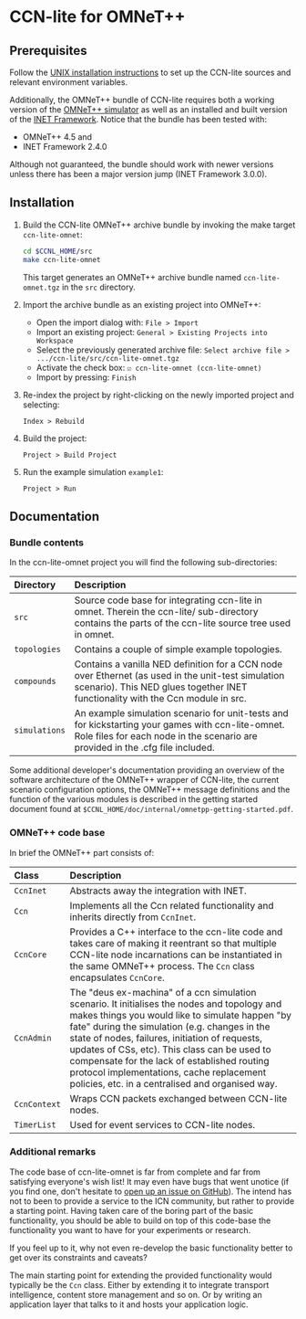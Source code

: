 # CCN-lite for OMNeT++

## Prerequisites

Follow the [UNIX installation instructions](README-unix.md) to set up the
CCN-lite sources and relevant environment variables.

Additionally, the OMNeT++ bundle of CCN-lite requires both a working version of
the [OMNeT++ simulator](https://omnetpp.org/) as well as an installed and built
version of the [INET Framework](https://inet.omnetpp.org/). Notice that the
bundle has been tested with:
* OMNeT++ 4.5 and
* INET Framework 2.4.0

Although not guaranteed, the bundle should work with newer versions unless there
has been a major version jump (INET Framework 3.0.0).

## Installation

1.  Build the CCN-lite OMNeT++ archive bundle by invoking the make target
    `ccn-lite-omnet`:

    ```bash
    cd $CCNL_HOME/src
    make ccn-lite-omnet
    ```

    This target generates an OMNeT++ archive bundle named `ccn-lite-omnet.tgz`
    in the `src` directory.

2.  Import the archive bundle as an existing project into OMNeT++:

    * Open the import dialog with: `File > Import`
    * Import an existing project: `General > Existing Projects into Workspace`
    * Select the previously generated archive file:
      `Select archive file > .../ccn-lite/src/ccn-lite-omnet.tgz`
    * Activate the check box: `☑ ccn-lite-omnet (ccn-lite-omnet)`
    * Import by pressing: `Finish`

3.  Re-index the project by right-clicking on the newly imported project and
    selecting:

    `Index > Rebuild`

4.  Build the project:

    `Project > Build Project`

5.  Run the example simulation `example1`:

    `Project > Run`


## Documentation

### Bundle contents

In the ccn-lite-omnet project you will find the following sub-directories:

| Directory     | Description                                                  |
| :------------ | :------------------------------------------------------------|
| `src`         | Source code base for integrating ccn-lite in omnet. Therein the ccn-lite/ sub-directory contains the parts of the ccn-lite source tree used in omnet. |
| `topologies`  | Contains a couple of simple example topologies.              |
| `compounds`   | Contains a vanilla NED definition for a CCN node over Ethernet (as used in the unit-test simulation scenario). This NED glues together INET functionality with the Ccn module in src. |
| `simulations` | An example simulation scenario for unit-tests and for kickstarting your games with ccn-lite-omnet. Role files for each node in the scenario are provided in the .cfg file included. |


Some additional developer's documentation providing an overview of the software
architecture of the OMNeT++ wrapper of CCN-lite, the current scenario
configuration options, the OMNeT++ message definitions and the function of the
various modules is described in the getting started document found at
`$CCNL_HOME/doc/internal/omnetpp-getting-started.pdf`.


### OMNeT++ code base

In brief the OMNeT++ part consists of:

| Class        | Description                                                   |
| :----------- | :-------------------------------------------------------------|
| `CcnInet`    | Abstracts away the integration with INET.                     |
| `Ccn`        | Implements all the Ccn related functionality and inherits directly from `CcnInet`. |
| `CcnCore`    | Provides a C++ interface to the ccn-lite code and takes care of making it reentrant so that multiple CCN-lite node incarnations can be instantiated in the same OMNeT++ process. The `Ccn` class encapsulates `CcnCore`. |
| `CcnAdmin`   | The "deus ex-machina" of a ccn simulation scenario. It initialises the nodes and topology and makes things you would like to simulate happen "by fate" during the simulation (e.g. changes in the state of nodes, failures, initiation of requests, updates of CSs, etc). This class can be used to compensate for the lack of established routing protocol implementations, cache replacement policies, etc. in a centralised and organised way. |
| `CcnContext` | Wraps CCN packets exchanged between CCN-lite nodes.           |
| `TimerList`  | Used for event services to CCN-lite nodes.                    |


### Additional remarks

The code base of ccn-lite-omnet is far from complete and far from satisfying
everyone's wish list! It may even have bugs that went unotice (if you find one,
don't hesitate to [open up an issue on GitHub](https://github.com/cn-uofbasel/ccn-lite/issues)).
The intend has not to been to provide a service to the ICN community, but rather
to provide a starting point. Having taken care of the boring part of the basic
functionality, you should be able to build on top of this code-base the
functionality you want to have for your experiments or research.

If you feel up to it, why not even re-develop the basic functionality better to
get over its constraints and caveats?

The main starting point for extending the provided functionality would typically
be the `Ccn` class. Either by extending it to integrate transport intelligence,
content store management and so on. Or by writing an application layer that
talks to it and hosts your application logic.
